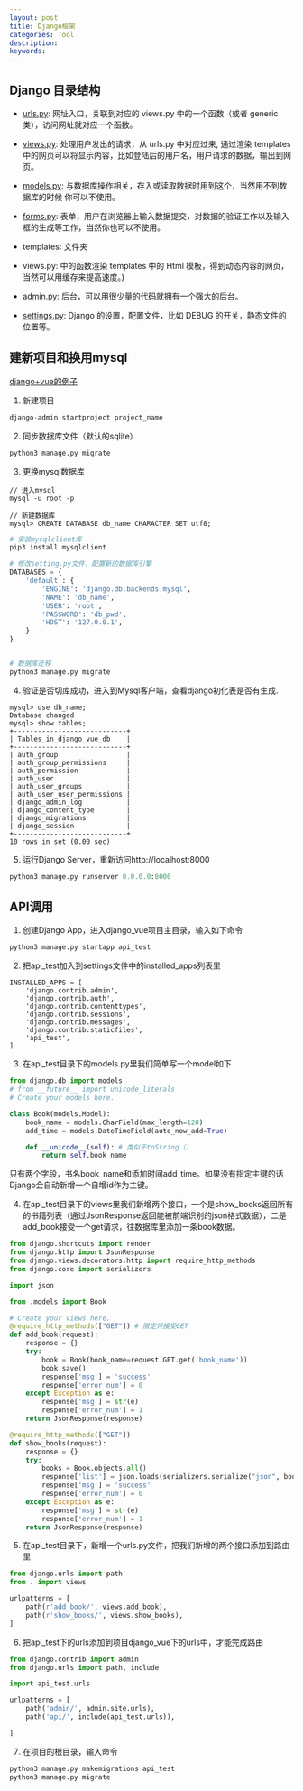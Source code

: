 ```yaml
---
layout: post
title: Django框架
categories: Tool
description: 
keywords: 
---
```

## Django 目录结构

- [urls.py](https://code.ziqiangxuetang.com/django/django-views-urls.html): 网址入口，关联到对应的 views.py 中的一个函数（或者 generic 类），访问网址就对应一个函数。

- [views.py](https://code.ziqiangxuetang.com/django/django-views-urls.html): 处理用户发出的请求，从 urls.py 中对应过来, 通过渲染 templates 中的网页可以将显示内容，比如登陆后的用户名，用户请求的数据，输出到网页。

- [models.py](https://code.ziqiangxuetang.com/django/django-models.html): 与数据库操作相关，存入或读取数据时用到这个，当然用不到数据库的时候 你可以不使用。

- [forms.py](https://code.ziqiangxuetang.com/django/django-forms.html): 表单，用户在浏览器上输入数据提交，对数据的验证工作以及输入框的生成等工作，当然你也可以不使用。

- templates: 文件夹

- views.py: 中的函数渲染 templates 中的 Html 模板，得到动态内容的网页，当然可以用缓存来提高速度。)

- [admin.py](https://code.ziqiangxuetang.com/django/django-admin.html): 后台，可以用很少量的代码就拥有一个强大的后台。

- [settings.py](https://code.ziqiangxuetang.com/django/django-settings.html): Django 的设置，配置文件，比如 DEBUG 的开关，静态文件的位置等。

## 建新项目和换用mysql
[django+vue的例子](https://cloud.tencent.com/developer/article/1576599)
1. 新建项目
```py
django-admin startproject project_name
```

2. 同步数据库文件（默认的sqlite）
```py
python3 manage.py migrate
```

3. 更换mysql数据库
```mysql
// 进入mysql
mysql -u root -p

// 新建数据库
mysql> CREATE DATABASE db_name CHARACTER SET utf8;
```

```py
# 安装mysqlclient库
pip3 install mysqlclient

# 修改setting.py文件，配置新的数据库引擎
DATABASES = {
    'default': {
        'ENGINE': 'django.db.backends.mysql',
        'NAME': 'db_name',
        'USER': 'root',
        'PASSWORD': 'db_pwd',
        'HOST': '127.0.0.1',
    }
}


# 数据库迁移
python3 manage.py migrate

```

4. 验证是否切库成功，进入到Mysql客户端，查看django初化表是否有生成.
```mysql
mysql> use db_name;
Database changed
mysql> show tables;
+----------------------------+
| Tables_in_django_vue_db    |
+----------------------------+
| auth_group                 |
| auth_group_permissions     |
| auth_permission            |
| auth_user                  |
| auth_user_groups           |
| auth_user_user_permissions |
| django_admin_log           |
| django_content_type        |
| django_migrations          |
| django_session             |
+----------------------------+
10 rows in set (0.00 sec)
```

5. 运行Django Server，重新访问http://localhost:8000

```py
python3 manage.py runserver 0.0.0.0:8000
```

## API调用
1. 创建Django App，进入django_vue项目主目录，输入如下命令
```py
python3 manage.py startapp api_test
```

2. 把api_test加入到settings文件中的installed_apps列表里
```
INSTALLED_APPS = [
    'django.contrib.admin',
    'django.contrib.auth',
    'django.contrib.contenttypes',
    'django.contrib.sessions',
    'django.contrib.messages',
    'django.contrib.staticfiles',
    'api_test',
]
```

3. 在api_test目录下的models.py里我们简单写一个model如下
```py
from django.db import models
# from __future__ import unicode_literals
# Create your models here.

class Book(models.Model):
    book_name = models.CharField(max_length=128)
    add_time = models.DateTimeField(auto_now_add=True)

    def __unicode__(self): # 类似于toString（）
        return self.book_name
```
只有两个字段，书名book_name和添加时间add_time。如果没有指定主键的话Django会自动新增一个自增id作为主键。


4. 在api_test目录下的views里我们新增两个接口，一个是show_books返回所有的书籍列表（通过JsonResponse返回能被前端识别的json格式数据），二是add_book接受一个get请求，往数据库里添加一条book数据。
```py
from django.shortcuts import render
from django.http import JsonResponse
from django.views.decorators.http import require_http_methods
from django.core import serializers

import json

from .models import Book

# Create your views here.
@require_http_methods(["GET"]) # 限定只接受GET
def add_book(request):
    response = {}
    try:
        book = Book(book_name=request.GET.get('book_name'))
        book.save()
        response['msg'] = 'success'
        response['error_num'] = 0
    except Exception as e:
        response['msg'] = str(e)
        response['error_num'] = 1
    return JsonResponse(response)

@require_http_methods(["GET"])
def show_books(request):
    response = {}
    try:
        books = Book.objects.all()
        response['list'] = json.loads(serializers.serialize("json", books))
        response['msg'] = 'success'
        response['error_num'] = 0
    except Exception as e:
        response['msg'] = str(e)
        response['error_num'] = 1
    return JsonResponse(response)
```

5. 在api_test目录下，新增一个urls.py文件，把我们新增的两个接口添加到路由里
```py
from django.urls import path
from . import views

urlpatterns = [
    path(r'add_book/', views.add_book),
    path(r'show_books/', views.show_books),
]
```

6. 把api_test下的urls添加到项目django_vue下的urls中，才能完成路由
```py
from django.contrib import admin
from django.urls import path, include

import api_test.urls

urlpatterns = [
    path('admin/', admin.site.urls),
    path('api/', include(api_test.urls)),

]
```

7. 在项目的根目录，输入命令
```py
python3 manage.py makemigrations api_test
python3 manage.py migrate
```







